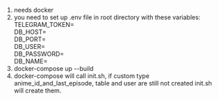 1. needs docker
2. you need to set up .env file in root directory with these variables:
TELEGRAM_TOKEN=  
DB_HOST=  
DB_PORT=  
DB_USER=  
DB_PASSWORD=  
DB_NAME=  
4. docker-compose up --build  
5. docker-compose will call init.sh, if custom type anime_id_and_last_episode, table and user are still not created init.sh will create them.
